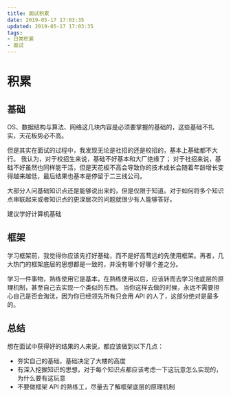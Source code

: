 ```yaml
---
title: 面试积累
date: 2019-05-17 17:03:35
updated: 2019-05-17 17:03:35
tags:
- 日常积累
- 面试
---
```


# 积累

## 基础

OS、数据结构与算法、网络这几块内容是必须要掌握的基础的，这些基础不扎实，天花板势必不高。

但是其实在面试的过程中，我发现无论是社招的还是校招的，基本上基础都不大行。
我认为，对于校招生来说，基础不好基本和大厂绝缘了；
对于社招来说，基础不好虽然也同样能干活，但是天花板不高会导致你的技术成长会随着年龄增长变得越来越低，最后结果也基本是停留于二三线公司。

大部分人问基础知识点还是能够说出来的，但是仅限于知道。对于如何将多个知识点串联起来或者知识点的更深层次的问题就很少有人能够答好。

建议学好计算机基础

## 框架

学习框架前，我觉得你应该先打好基础，而不是好高骛远的先使用框架。再者，几大热门的框架底层的思想都是一致的，并没有哪个好哪个差之分。

学习一件事物，熟练使用它是基本，在熟练使用以后，应该转而去学习他底层的原理机制，甚至自己去实现一个类似的东西。
当你这样去做的时候，永远不需要担心自己是否会淘汰，因为你已经领先所有只会用 API 的人了，这部分绝对是最多的。

## 总结

想在面试中获得好的结果的人来说，都应该做到以下几点：

- 夯实自己的基础，基础决定了大楼的高度
- 有深入挖掘知识的思想，对于每个知识点都应该考虑一下这玩意怎么实现的，为什么要有这玩意
- 不要做框架 API 的熟练工，尽量去了解框架底层的原理机制